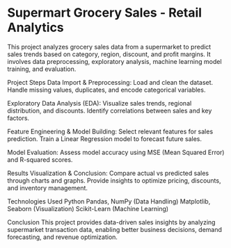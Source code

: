 # Supermart Grocery Sales - Retail Analytics

This project analyzes grocery sales data from a supermarket to predict sales trends based on category, region, discount, and profit margins. It involves data preprocessing, exploratory analysis, machine learning model training, and evaluation.

Project Steps
Data Import & Preprocessing:
Load and clean the dataset.
Handle missing values, duplicates, and encode categorical variables.

Exploratory Data Analysis (EDA):
Visualize sales trends, regional distribution, and discounts.
Identify correlations between sales and key factors.

Feature Engineering & Model Building:
Select relevant features for sales prediction.
Train a Linear Regression model to forecast future sales.

Model Evaluation:
Assess model accuracy using MSE (Mean Squared Error) and R-squared scores.

Results Visualization & Conclusion:
Compare actual vs predicted sales through charts and graphs.
Provide insights to optimize pricing, discounts, and inventory management.

Technologies Used
Python
Pandas, NumPy (Data Handling)
Matplotlib, Seaborn (Visualization)
Scikit-Learn (Machine Learning)
  
Conclusion
This project provides data-driven sales insights by analyzing supermarket transaction data, enabling better business decisions, demand forecasting, and revenue optimization.

